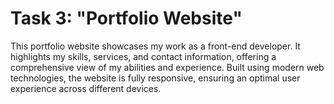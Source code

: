 # Task 3: "Portfolio Website"

This portfolio website showcases my work as a front-end developer. It highlights my skills, services, and contact information, offering a comprehensive view of my abilities and experience. Built using modern web technologies, the website is fully responsive, ensuring an optimal user experience across different devices.